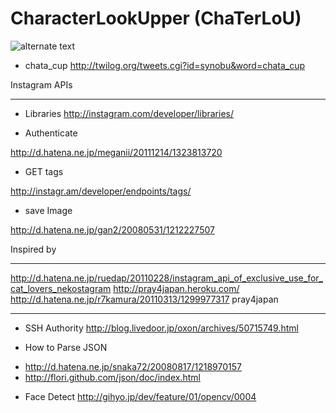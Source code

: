 CharacterLookUpper (ChaTerLoU)
=========

![alternate text](https://twimg0-a.akamaihd.net/profile_images/1763306179/AgdLr00CEAAtkrC_reasonably_small.jpeg)

* chata_cup
http://twilog.org/tweets.cgi?id=synobu&word=chata_cup

Instagram APIs
___________
* Libraries
http://instagram.com/developer/libraries/

* Authenticate
 
http://d.hatena.ne.jp/meganii/20111214/1323813720

* GET tags

http://instagr.am/developer/endpoints/tags/

* save Image

 http://d.hatena.ne.jp/gan2/20080531/1212227507

Inspired by
___________
http://d.hatena.ne.jp/ruedap/20110228/instagram_api_of_exclusive_use_for_cat_lovers_nekostagram 
http://pray4japan.heroku.com/
http://d.hatena.ne.jp/r7kamura/20110313/1299977317 pray4japan

___________
* SSH Authority
http://blog.livedoor.jp/oxon/archives/50715749.html

* How to Parse JSON 
- http://d.hatena.ne.jp/snaka72/20080817/1218970157
- http://flori.github.com/json/doc/index.html

* Face Detect
http://gihyo.jp/dev/feature/01/opencv/0004
